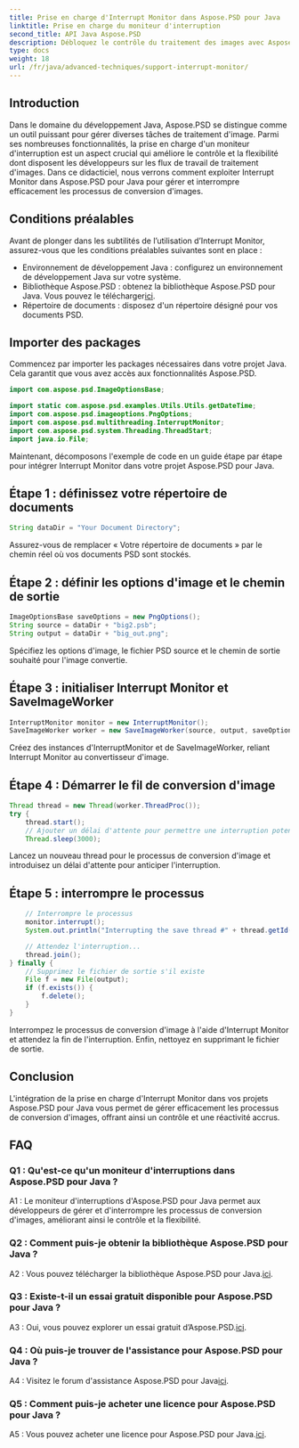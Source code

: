 ```yaml
---
title: Prise en charge d'Interrupt Monitor dans Aspose.PSD pour Java
linktitle: Prise en charge du moniteur d'interruption
second_title: API Java Aspose.PSD
description: Débloquez le contrôle du traitement des images avec Aspose.PSD pour Java. Apprenez à interrompre les processus pour des flux de travail flexibles.
type: docs
weight: 18
url: /fr/java/advanced-techniques/support-interrupt-monitor/
---
```

## Introduction

Dans le domaine du développement Java, Aspose.PSD se distingue comme un outil puissant pour gérer diverses tâches de traitement d'image. Parmi ses nombreuses fonctionnalités, la prise en charge d'un moniteur d'interruption est un aspect crucial qui améliore le contrôle et la flexibilité dont disposent les développeurs sur les flux de travail de traitement d'images. Dans ce didacticiel, nous verrons comment exploiter Interrupt Monitor dans Aspose.PSD pour Java pour gérer et interrompre efficacement les processus de conversion d'images.

## Conditions préalables

Avant de plonger dans les subtilités de l’utilisation d’Interrupt Monitor, assurez-vous que les conditions préalables suivantes sont en place :

- Environnement de développement Java : configurez un environnement de développement Java sur votre système.
-  Bibliothèque Aspose.PSD : obtenez la bibliothèque Aspose.PSD pour Java. Vous pouvez le télécharger[ici](https://releases.aspose.com/psd/java/).
- Répertoire de documents : disposez d'un répertoire désigné pour vos documents PSD.

## Importer des packages

Commencez par importer les packages nécessaires dans votre projet Java. Cela garantit que vous avez accès aux fonctionnalités Aspose.PSD.

```java
import com.aspose.psd.ImageOptionsBase;

import static com.aspose.psd.examples.Utils.Utils.getDateTime;
import com.aspose.psd.imageoptions.PngOptions;
import com.aspose.psd.multithreading.InterruptMonitor;
import com.aspose.psd.system.Threading.ThreadStart;
import java.io.File;
```

Maintenant, décomposons l'exemple de code en un guide étape par étape pour intégrer Interrupt Monitor dans votre projet Aspose.PSD pour Java.

## Étape 1 : définissez votre répertoire de documents

```java
String dataDir = "Your Document Directory";
```

Assurez-vous de remplacer « Votre répertoire de documents » par le chemin réel où vos documents PSD sont stockés.

## Étape 2 : définir les options d'image et le chemin de sortie

```java
ImageOptionsBase saveOptions = new PngOptions();
String source = dataDir + "big2.psb";
String output = dataDir + "big_out.png";
```

Spécifiez les options d'image, le fichier PSD source et le chemin de sortie souhaité pour l'image convertie.

## Étape 3 : initialiser Interrupt Monitor et SaveImageWorker

```java
InterruptMonitor monitor = new InterruptMonitor();
SaveImageWorker worker = new SaveImageWorker(source, output, saveOptions, monitor);
```

Créez des instances d'InterruptMonitor et de SaveImageWorker, reliant Interrupt Monitor au convertisseur d'image.

## Étape 4 : Démarrer le fil de conversion d'image

```java
Thread thread = new Thread(worker.ThreadProc());
try {
    thread.start();
    // Ajouter un délai d'attente pour permettre une interruption potentielle
    Thread.sleep(3000);
```

Lancez un nouveau thread pour le processus de conversion d'image et introduisez un délai d'attente pour anticiper l'interruption.

## Étape 5 : interrompre le processus

```java
    // Interrompre le processus
    monitor.interrupt();
    System.out.println("Interrupting the save thread #" + thread.getId() + " at " + getDateTime().toString());

    // Attendez l'interruption...
    thread.join();
} finally {
    // Supprimez le fichier de sortie s'il existe
    File f = new File(output);
    if (f.exists()) {
        f.delete();
    }
}
```

Interrompez le processus de conversion d'image à l'aide d'Interrupt Monitor et attendez la fin de l'interruption. Enfin, nettoyez en supprimant le fichier de sortie.

## Conclusion

L'intégration de la prise en charge d'Interrupt Monitor dans vos projets Aspose.PSD pour Java vous permet de gérer efficacement les processus de conversion d'images, offrant ainsi un contrôle et une réactivité accrus.

## FAQ

### Q1 : Qu'est-ce qu'un moniteur d'interruptions dans Aspose.PSD pour Java ?

A1 : Le moniteur d'interruptions d'Aspose.PSD pour Java permet aux développeurs de gérer et d'interrompre les processus de conversion d'images, améliorant ainsi le contrôle et la flexibilité.

### Q2 : Comment puis-je obtenir la bibliothèque Aspose.PSD pour Java ?

A2 : Vous pouvez télécharger la bibliothèque Aspose.PSD pour Java.[ici](https://releases.aspose.com/psd/java/).

### Q3 : Existe-t-il un essai gratuit disponible pour Aspose.PSD pour Java ?

 A3 : Oui, vous pouvez explorer un essai gratuit d’Aspose.PSD.[ici](https://releases.aspose.com/).

### Q4 : Où puis-je trouver de l'assistance pour Aspose.PSD pour Java ?

 A4 : Visitez le forum d'assistance Aspose.PSD pour Java[ici](https://forum.aspose.com/c/psd/34).

### Q5 : Comment puis-je acheter une licence pour Aspose.PSD pour Java ?

 A5 : Vous pouvez acheter une licence pour Aspose.PSD pour Java.[ici](https://purchase.aspose.com/buy).